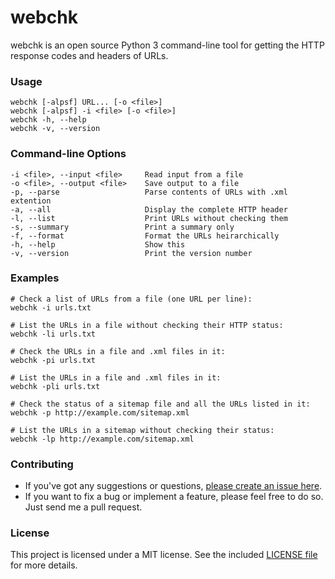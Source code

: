 # webchk
webchk is an open source Python 3 command-line tool for getting the HTTP response codes and headers of URLs.

### Usage
```
webchk [-alpsf] URL... [-o <file>]
webchk [-alpsf] -i <file> [-o <file>]
webchk -h, --help
webchk -v, --version
```

### Command-line Options
```
-i <file>, --input <file>     Read input from a file
-o <file>, --output <file>    Save output to a file
-p, --parse                   Parse contents of URLs with .xml extention
-a, --all                     Display the complete HTTP header
-l, --list                    Print URLs without checking them
-s, --summary                 Print a summary only
-f, --format                  Format the URLs heirarchically
-h, --help                    Show this
-v, --version                 Print the version number
```

### Examples
```
# Check a list of URLs from a file (one URL per line):
webchk -i urls.txt

# List the URLs in a file without checking their HTTP status:
webchk -li urls.txt

# Check the URLs in a file and .xml files in it:
webchk -pi urls.txt

# List the URLs in a file and .xml files in it:
webchk -pli urls.txt

# Check the status of a sitemap file and all the URLs listed in it:
webchk -p http://example.com/sitemap.xml

# List the URLs in a sitemap without checking their status:
webchk -lp http://example.com/sitemap.xml   
```

### Contributing
* If you've got any suggestions or questions, [please create an issue here](https://github.com/codehill/webchk/issues).
* If you want to fix a bug or implement a feature, please feel free to do so. Just send me a pull request.

### License
This project is licensed under a MIT license. See the included [LICENSE file](LICENSE) for more details.
